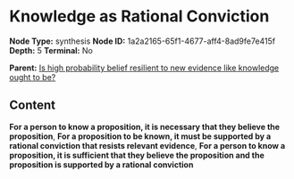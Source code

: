 # Knowledge as Rational Conviction

**Node Type:** synthesis
**Node ID:** 1a2a2165-65f1-4677-aff4-8ad9fe7e415f
**Depth:** 5
**Terminal:** No

**Parent:** [Is high probability belief resilient to new evidence like knowledge ought to be?](is-high-probability-belief-resilient-to-new-evidence-like-knowledge-ought-to-be-antithesis-f3b9e6e7-f4ad-47a3-b96a-2c608bc868a4.md)

## Content

**For a person to know a proposition, it is necessary that they believe the proposition**, **For a proposition to be known, it must be supported by a rational conviction that resists relevant evidence**, **For a person to know a proposition, it is sufficient that they believe the proposition and the proposition is supported by a rational conviction**
